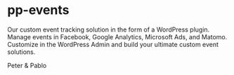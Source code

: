 # pp-events
Our custom event tracking solution in the form of a WordPress plugin.  Manage events in Facebook, Google Analytics, Microsoft Ads, and Matomo.  Customize in the WordPress Admin and build your ultimate custom event solutions.


Peter & Pablo
